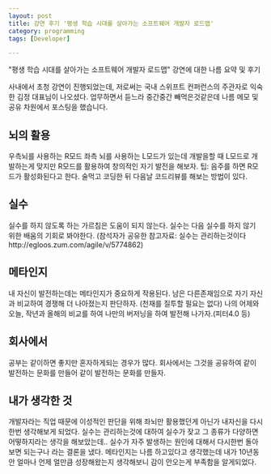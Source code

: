 ```yaml
---
layout: post
title: 강연 후기 '평생 학습 시대를 살아가는 소프트웨어 개발자 로드맵'
category: programming
tags: [Developer]

---
```


"평생 학습 시대를 살아가는 소프트웨어 개발자 로드맵" 강연에 대한 나름 요약 및 후기

사내에서 초청 강연이 진행되었는데,  저로써는 국내 스위프트 컨퍼런스의 주관자로 익숙한 김정 대표님이 나오셨다.
업무하면서 듣느라 중간중간 빼먹은것같은데 나름 메모 및 공유 차원에서 포스팅을 했습니다.
 
## 뇌의 활용
우측뇌를 사용하는 R모드 좌측 뇌를 사용하는 L모드가 있는데
개발을할 때 L모드로 개발하는게 맞지만 R모드를 활용하여 창의적인 자기 발전을 해보자. 
팁: 음주를 하면 R모드가 활성화된다고 한다. 술먹고 코딩한 뒤 다음날 코드리뷰를 해보는 방법이 있다.
 
## 실수
실수를 하지 않도록 하는 가르침은 도움이 되지 않는다. 실수는 다음 실수를 하지 않기 위한 배움의 기회로 봐야한다. 
(참석자가 공유한 참고자료: 실수는 관리하는것이다http://egloos.zum.com/agile/v/5774862)
 
## 메타인지
내 자신이 발전하는데는 메타인지가 중요하게 작용된다.
남은 다른존재임으로 자기 자신과 비교하여 경쟁해 더 나아졌는지 판단하자. (천재를 질투할 필요는 없다)
나의 어제와 오늘, 작년과 올해의 비교를 하여 나만의 버저닝을 하여 발전해 나가자.(피터4.0 등)
 
## 회사에서
공부는 같이하면 좋지만 혼자하게되는 경우가 많다. 회사에서는 그것을 공유하여 같이 발전하는 문화를 만들어 같이 발전하는 문화를 만들자.
 
## 내가 생각한 것
개발자라는 직업 때문에 이성적인 판단을 위해 좌뇌만 활용했던게 아닌가 내자신을 다시한번 생각해보게 되었다. 
실수는 관리하는것에 대하여 실수가 잦고 그 종류가 다양하면 어떻하지라는 생각을 해보았는데.. 실수가 자주 발생하는 원인에 대해서 다시한번 돌아보면 되는구나 라는 결론을 냈다. 
메타인지는 나름 하고있다고 생각했는데 내가 10년동안 얼마나 언제 얼만큼 성장해왔는지 생각해보니 감이 안오는게 부족함을 알게되었다.
